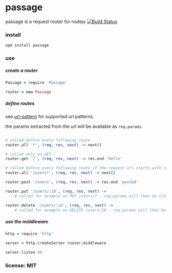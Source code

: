 # passage

passage is a request router for nodejs
[![Build Status](https://travis-ci.org/snd/passage.png)](https://travis-ci.org/snd/passage)

### install

```
npm install passage
```

### use

##### create a router

```coffeescript
Passage = require 'Passage'

router = new Passage
```

##### define routes

see [url-pattern](https://github.com/snd/url-pattern) for supported url patterns.

the params extracted from the url will be available as `req.params`.

```coffeescript

# called before every following route
router.all '*', (req, res, next) -> next()

# called only on GET /
router.get '/', (req, res, next) -> res.end 'hello'

# called before every following route if the request url starts with /users
router.all '/users*', (req, res, next) -> next()

router.post '/users', (req, res, next) -> res.end 'posted'

router.put '/users/:id', (req, res, next) ->
    # called for example on PUT /users/7 - req.params will then be {id: 7}

router.delete '/users/:id', (req, res, next) ->
    # called for example on DELETE /users/18 - req.params will then be {id: 18}
```

##### use the middleware

```coffeescript
http = require 'http'

server = http.createServer router.middleware

server.listen 80
```

### license: MIT

